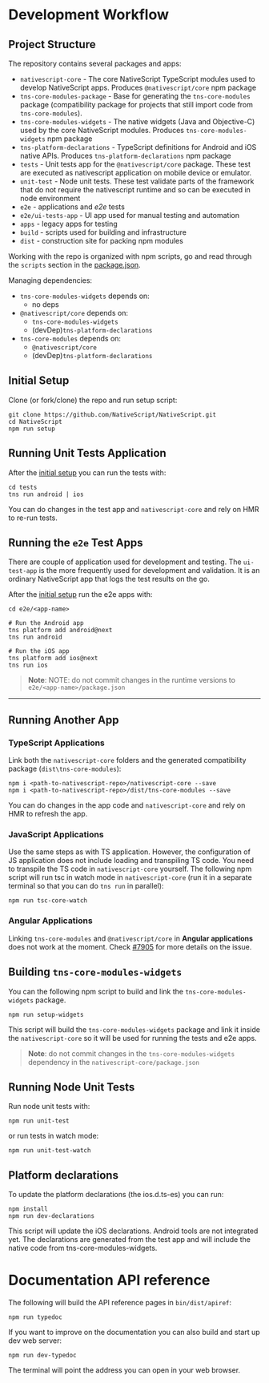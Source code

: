 # Development Workflow

## Project Structure

The repository contains several packages and apps:

* `nativescript-core` - The core NativeScript TypeScript modules used to develop NativeScript apps. Produces `@nativescript/core` npm package
* `tns-core-modules-package` - Base for generating the `tns-core-modules` package (compatibility package for projects that still import code from `tns-core-modules`).
* `tns-core-modules-widgets` - The native widgets (Java and Objective-C) used by the core NativeScript modules. Produces `tns-core-modules-widgets` npm package
* `tns-platform-declarations` - TypeScript definitions for Android and iOS native APIs. Produces `tns-platform-declarations` npm package
* `tests` - Unit tests app for the `@nativescript/core` package. These test are executed as nativescript application on mobile device or emulator.
* `unit-test` - Node unit tests. These test validate parts of the framework that do not require the nativescript runtime and so can be executed in node environment
* `e2e` - applications and *e2e* tests
* `e2e/ui-tests-app` - UI app used for manual testing and automation
* `apps` - legacy apps for testing
* `build` - scripts used for building and infrastructure
* `dist` - construction site for packing npm modules

Working with the repo is organized with npm scripts, go and read through the `scripts` section in the [package.json](./package.json).

Managing dependencies:

* `tns-core-modules-widgets` depends on:
  + no deps
* `@nativescript/core` depends on:
  + `tns-core-modules-widgets`
  + (devDep)`tns-platform-declarations`
* `tns-core-modules` depends on:
  + `@nativescript/core`
  + (devDep)`tns-platform-declarations`

## Initial Setup

Clone (or fork/clone) the repo and run setup script:

``` Shell
git clone https://github.com/NativeScript/NativeScript.git
cd NativeScript
npm run setup
```

## Running Unit Tests Application

After the [initial setup](#initial-setup) you can run the tests with:

``` Shell
cd tests
tns run android | ios
```

You can do changes in the test app and `nativescript-core` and rely on HMR to re-run tests.

## Running the `e2e` Test Apps

There are couple of application used for development and testing.
The `ui-test-app` is the more frequently used for development and validation. It is an ordinary NativeScript app that logs the test results on the go.

After the [initial setup](#initial-setup) run the e2e apps with:

``` Shell
cd e2e/<app-name>

# Run the Android app
tns platform add android@next
tns run android

# Run the iOS app
tns platform add ios@next
tns run ios
```

> **Note**: NOTE: do not commit changes in the runtime versions to `e2e/<app-name>/package.json`

---

## Running Another App

### TypeScript Applications

Link both the `nativescript-core` folders and the generated compatibility package (`dist\tns-core-modules`):

``` Shell
npm i <path-to-nativescript-repo>/nativescript-core --save
npm i <path-to-nativescript-repo>/dist/tns-core-modules --save
```

You can do changes in the app code and `nativescript-core` and rely on HMR to refresh the app.

### JavaScript Applications

Use the same steps as with TS application. However, the configuration of JS application does not include loading and transpiling TS code. You need to transpile the TS code in `nativescript-core` yourself. The following npm script will run tsc in watch mode in `nativescript-core` (run it in a separate terminal so that you can do `tns run` in parallel):

``` Shell
npm run tsc-core-watch
```

### Angular Applications

Linking `tns-core-modules` and `@nativescript/core` in **Angular applications** does not work at the moment. Check [#7905](https://github.com/NativeScript/NativeScript/issues/7905) for more details on the issue.

## Building `tns-core-modules-widgets`

You can the following npm script to build and link the `tns-core-modules-widgets` package.

``` Shell
npm run setup-widgets
```

This script will build the `tns-core-modules-widgets` package and link it inside the `nativescript-core` so it will be used for running the tests and e2e apps.

> **Note**: do not commit changes in the `tns-core-modules-widgets` dependency in the `nativescript-core/package.json`

## Running Node Unit Tests

Run node unit tests with:

``` Shell
npm run unit-test
```

or run tests in watch mode:

``` Shell
npm run unit-test-watch
```

## Platform declarations

To update the platform declarations (the ios.d.ts-es) you can run:

``` Shell
npm install
npm run dev-declarations
```

This script will update the iOS declarations. Android tools are not integrated yet.
The declarations are generated from the test app and will include the native code from tns-core-modules-widgets.

# Documentation API reference

The following will build the API reference pages in `bin/dist/apiref`:

``` Shell
npm run typedoc
```

If you want to improve on the documentation you can also build and start up dev web server:

``` Shell
npm run dev-typedoc
```

The terminal will point the address you can open in your web browser.
